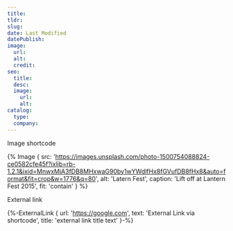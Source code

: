 ```yaml
---
title: 
tldr:
slug:
date: Last Modified
datePublish:
image:
  url:
  alt: 
  credit: 
seo:
  title:
  desc:
  image:
    url:
    alt:
catalog:
  type: 
  company: 
---
```


Image shortcode

{% Image {
  src: 'https://images.unsplash.com/photo-1500754088824-ce0582cfe45f?ixlib=rb-1.2.1&ixid=MnwxMjA3fDB8MHxwaG90by1wYWdlfHx8fGVufDB8fHx8&auto=format&fit=crop&w=1776&q=80',
  alt: 'Latern Fest',
  caption: 'Lift off at Lantern Fest 2015',
  fit: 'contain'
} %}

External link

{%-ExternalLink { url: 'https://google.com', text: 'External Link via shortcode', title: 'external link title text' }-%}
